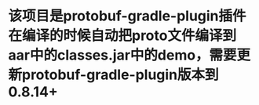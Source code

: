 # 该项目是protobuf-gradle-plugin插件在编译的时候自动把proto文件编译到aar中的classes.jar中的demo，需要更新protobuf-gradle-plugin版本到0.8.14+